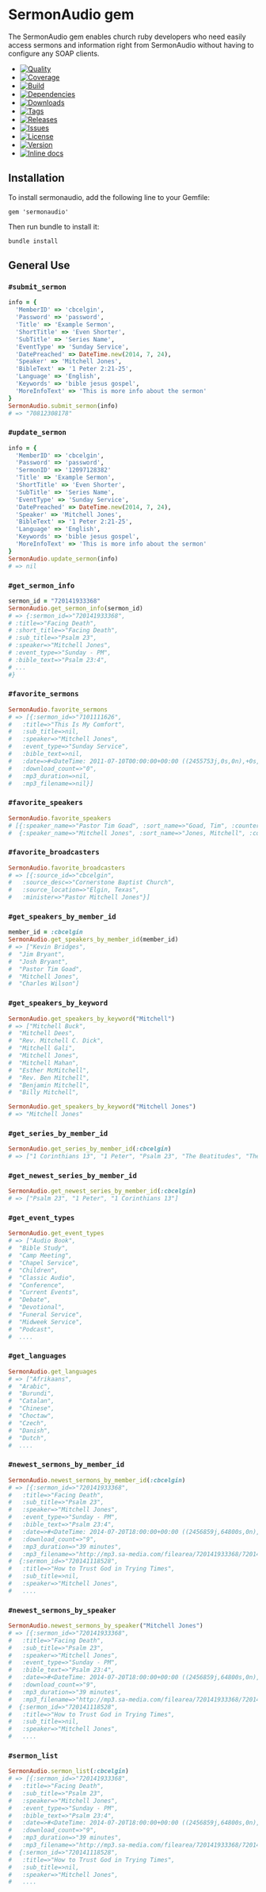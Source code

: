# SermonAudio gem

The SermonAudio gem enables church ruby developers who need easily access sermons and information right from SermonAudio without having to configure any SOAP clients.

  - [![Quality](http://img.shields.io/codeclimate/github/mattdbridges/sermonaudio.svg?style=flat-square)](https://codeclimate.com/github/mattdbridges/sermonaudio)
  - [![Coverage](https://img.shields.io/coveralls/mattdbridges/sermonaudio/master.svg?style=flat-square)](https://coveralls.io/r/mattdbridges/sermonaudio)
  - [![Build](http://img.shields.io/travis-ci/mattdbridges/sermonaudio.svg?style=flat-square)](https://travis-ci.org/mattdbridges/sermonaudio)
  - [![Dependencies](http://img.shields.io/gemnasium/mattdbridges/sermonaudio.svg?style=flat-square)](https://gemnasium.com/mattdbridges/sermonaudio)
  - [![Downloads](http://img.shields.io/gem/dtv/sermonaudio.svg?style=flat-square)](https://rubygems.org/gems/sermonaudio)
  - [![Tags](http://img.shields.io/github/tag/mattdbridges/sermonaudio.svg?style=flat-square)](http://github.com/mattdbridges/sermonaudio/tags)
  - [![Releases](http://img.shields.io/github/release/mattdbridges/sermonaudio.svg?style=flat-square)](http://github.com/mattdbridges/sermonaudio/releases)
  - [![Issues](http://img.shields.io/github/issues/mattdbridges/sermonaudio.svg?style=flat-square)](http://github.com/mattdbridges/sermonaudio/issues)
  - [![License](http://img.shields.io/badge/license-MIT-brightgreen.svg?style=flat-square)](http://opensource.org/licenses/MIT)
  - [![Version](http://img.shields.io/gem/v/sermonaudio.svg?style=flat-square)](https://rubygems.org/gems/sermonaudio)
  - [![Inline docs](http://inch-ci.org/github/mattdbridges/sermonaudio.png?branch=master)](http://inch-ci.org/github/mattdbridges/sermonaudio)

## Installation

To install sermonaudio, add the following line to your Gemfile:

    gem 'sermonaudio'

Then run bundle to install it:

    bundle install

## General Use

### `#submit_sermon`

```ruby
info = {
  'MemberID' => 'cbcelgin',
  'Password' => 'password',
  'Title' => 'Example Sermon',
  'ShortTitle' => 'Even Shorter',
  'SubTitle' => 'Series Name',
  'EventType' => 'Sunday Service',
  'DatePreached' => DateTime.new(2014, 7, 24),
  'Speaker' => 'Mitchell Jones',
  'BibleText' => '1 Peter 2:21-25',
  'Language' => 'English',
  'Keywords' => 'bible jesus gospel',
  'MoreInfoText' => 'This is more info about the sermon'
}
SermonAudio.submit_sermon(info)
# => "70812308178"
```

### `#update_sermon`

```ruby
info = {
  'MemberID' => 'cbcelgin',
  'Password' => 'password',
  'SermonID' => '12097128382'
  'Title' => 'Example Sermon',
  'ShortTitle' => 'Even Shorter',
  'SubTitle' => 'Series Name',
  'EventType' => 'Sunday Service',
  'DatePreached' => DateTime.new(2014, 7, 24),
  'Speaker' => 'Mitchell Jones',
  'BibleText' => '1 Peter 2:21-25',
  'Language' => 'English',
  'Keywords' => 'bible jesus gospel',
  'MoreInfoText' => 'This is more info about the sermon'
}
SermonAudio.update_sermon(info)
# => nil
```

### `#get_sermon_info`

```ruby
sermon_id = "720141933368"
SermonAudio.get_sermon_info(sermon_id)
# => {:sermon_id=>"720141933368",
# :title=>"Facing Death",
# :short_title=>"Facing Death",
# :sub_title=>"Psalm 23",
# :speaker=>"Mitchell Jones",
# :event_type=>"Sunday - PM",
# :bible_text=>"Psalm 23:4",
# ...
#}
```

### `#favorite_sermons`

```ruby
SermonAudio.favorite_sermons
# => [{:sermon_id=>"7101111626",
#   :title=>"This Is My Comfort",
#   :sub_title=>nil,
#   :speaker=>"Mitchell Jones",
#   :event_type=>"Sunday Service",
#   :bible_text=>nil,
#   :date=>#<DateTime: 2011-07-10T00:00:00+00:00 ((2455753j,0s,0n),+0s,2299161j)>,
#   :download_count=>"0",
#   :mp3_duration=>nil,
#   :mp3_filename=>nil}]
```

### `#favorite_speakers`

```ruby
SermonAudio.favorite_speakers
# [{:speaker_name=>"Pastor Tim Goad", :sort_name=>"Goad, Tim", :counter=>"470"},
#  {:speaker_name=>"Mitchell Jones", :sort_name=>"Jones, Mitchell", :counter=>"216"}]
```

### `#favorite_broadcasters`

```ruby
SermonAudio.favorite_broadcasters
# => [{:source_id=>"cbcelgin",
#   :source_desc=>"Cornerstone Baptist Church",
#   :source_location=>"Elgin, Texas",
#   :minister=>"Pastor Mitchell Jones"}]
```

### `#get_speakers_by_member_id`

```ruby
member_id = :cbcelgin
SermonAudio.get_speakers_by_member_id(member_id)
# => ["Kevin Bridges",
#  "Jim Bryant",
#  "Josh Bryant",
#  "Pastor Tim Goad",
#  "Mitchell Jones",
#  "Charles Wilson"]
```

### `#get_speakers_by_keyword`

```ruby
SermonAudio.get_speakers_by_keyword("Mitchell")
# => ["Mitchell Buck",
#  "Mitchell Dees",
#  "Rev. Mitchell C. Dick",
#  "Mitchell Gali",
#  "Mitchell Jones",
#  "Mitchell Mahan",
#  "Esther McMitchell",
#  "Rev. Ben Mitchell",
#  "Benjamin Mitchell",
#  "Billy Mitchell",

SermonAudio.get_speakers_by_keyword("Mitchell Jones")
# => "Mitchell Jones"
```

### `#get_series_by_member_id`

```ruby
SermonAudio.get_series_by_member_id(:cbcelgin)
# => ["1 Corinthians 13", "1 Peter", "Psalm 23", "The Beatitudes", "The Nature Of Repentance"]
```

### `#get_newest_series_by_member_id`

```ruby
SermonAudio.get_newest_series_by_member_id(:cbcelgin)
# => ["Psalm 23", "1 Peter", "1 Corinthians 13"]
```

### `#get_event_types`

```ruby
SermonAudio.get_event_types
# => ["Audio Book",
#  "Bible Study",
#  "Camp Meeting",
#  "Chapel Service",
#  "Children",
#  "Classic Audio",
#  "Conference",
#  "Current Events",
#  "Debate",
#  "Devotional",
#  "Funeral Service",
#  "Midweek Service",
#  "Podcast",
#  ....
```

### `#get_languages`

```ruby
SermonAudio.get_languages
# => ["Afrikaans",
#  "Arabic",
#  "Burundi",
#  "Catalan",
#  "Chinese",
#  "Choctaw",
#  "Czech",
#  "Danish",
#  "Dutch",
#  ....
```

### `#newest_sermons_by_member_id`

```ruby
SermonAudio.newest_sermons_by_member_id(:cbcelgin)
# => [{:sermon_id=>"720141933368",
#   :title=>"Facing Death",
#   :sub_title=>"Psalm 23",
#   :speaker=>"Mitchell Jones",
#   :event_type=>"Sunday - PM",
#   :bible_text=>"Psalm 23:4",
#   :date=>#<DateTime: 2014-07-20T18:00:00+00:00 ((2456859j,64800s,0n),+0s,2299161j)>,
#   :download_count=>"9",
#   :mp3_duration=>"39 minutes",
#   :mp3_filename=>"http://mp3.sa-media.com/filearea/720141933368/720141933368.mp3"},
#  {:sermon_id=>"720141118528",
#   :title=>"How to Trust God in Trying Times",
#   :sub_title=>nil,
#   :speaker=>"Mitchell Jones",
#   ....
```

### `#newest_sermons_by_speaker`

```ruby
SermonAudio.newest_sermons_by_speaker("Mitchell Jones")
# => [{:sermon_id=>"720141933368",
#   :title=>"Facing Death",
#   :sub_title=>"Psalm 23",
#   :speaker=>"Mitchell Jones",
#   :event_type=>"Sunday - PM",
#   :bible_text=>"Psalm 23:4",
#   :date=>#<DateTime: 2014-07-20T18:00:00+00:00 ((2456859j,64800s,0n),+0s,2299161j)>,
#   :download_count=>"9",
#   :mp3_duration=>"39 minutes",
#   :mp3_filename=>"http://mp3.sa-media.com/filearea/720141933368/720141933368.mp3"},
#  {:sermon_id=>"720141118528",
#   :title=>"How to Trust God in Trying Times",
#   :sub_title=>nil,
#   :speaker=>"Mitchell Jones",
#   ....
```

### `#sermon_list`

```ruby
SermonAudio.sermon_list(:cbcelgin)
# => [{:sermon_id=>"720141933368",
#   :title=>"Facing Death",
#   :sub_title=>"Psalm 23",
#   :speaker=>"Mitchell Jones",
#   :event_type=>"Sunday - PM",
#   :bible_text=>"Psalm 23:4",
#   :date=>#<DateTime: 2014-07-20T18:00:00+00:00 ((2456859j,64800s,0n),+0s,2299161j)>,
#   :download_count=>"9",
#   :mp3_duration=>"39 minutes",
#   :mp3_filename=>"http://mp3.sa-media.com/filearea/720141933368/720141933368.mp3"},
#  {:sermon_id=>"720141118528",
#   :title=>"How to Trust God in Trying Times",
#   :sub_title=>nil,
#   :speaker=>"Mitchell Jones",
#   ....
```
